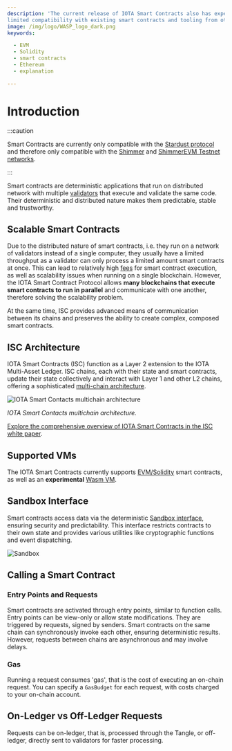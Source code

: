 ```yaml
---
description: 'The current release of IOTA Smart Contracts also has experimental support for EVM/Solidity, providing
limited compatibility with existing smart contracts and tooling from other EVM based chains like Ethereum.'
image: /img/logo/WASP_logo_dark.png
keywords:

  - EVM
  - Solidity
  - smart contracts
  - Ethereum
  - explanation

---
```


# Introduction

:::caution

Smart Contracts are currently only compatible with the [Stardust protocol](/learn/protocols/stardust/introduction) and
therefore only compatible with the [Shimmer](/build/networks-endpoints/#shimmer) and
[ShimmerEVM Testnet networks](/build/networks-endpoints/#public-testnet).

:::

Smart contracts are deterministic applications that run on distributed network with multiple
[validators](explanations/validators.md) that execute and validate the same code.
Their deterministic and distributed nature makes them predictable, stable and trustworthy.

## Scalable Smart Contracts

Due to the distributed nature of smart contracts, i.e. they run on a network of validators instead of a single computer,
they usually have a limited throughput as a validator can only process a limited amount smart contracts at once.
This can lead to relatively high [fees](#gas) for smart contract execution, as well as scalability issues when running on 
a single blockchain. However, the IOTA Smart Contract Protocol allows **many blockchains that execute smart contracts to
run in parallel** and communicate with one another, therefore solving the scalability problem.

At the same time, ISC provides advanced means of communication between its chains and preserves the ability to create
complex, composed smart contracts.

## ISC Architecture

IOTA Smart Contracts (ISC) function as a Layer 2 extension to the IOTA Multi-Asset Ledger. ISC chains, each with their
state and smart contracts, update their state collectively and interact with Layer 1 and other L2 chains, offering a
sophisticated [multi-chain architecture](explanations/isc-architecture.md).

![IOTA Smart Contacts multichain architecture](/img/multichain.png 'Click to see the full-size image.')

_IOTA Smart Contacts multichain architecture._

[Explore the comprehensive overview of IOTA Smart Contracts in the ISC white paper](https://files.iota.org/papers/ISC_WP_Nov_10_2021.pdf).

## Supported VMs

The IOTA Smart Contracts currently
supports [EVM/Solidity](getting-started/languages-and-vms.md#evmsolidity-based-smart-contracts)
smart contracts, as well as an **experimental** [Wasm VM](getting-started/languages-and-vms.md#wasm-vm-for-isc).

## Sandbox Interface

Smart contracts access data via the deterministic [Sandbox interface](explanations/sandbox.md), ensuring
security and predictability. This interface restricts contracts to their own state and provides various utilities like cryptographic functions and
event dispatching.

![Sandbox](/img/sandbox.png)

## Calling a Smart Contract

### Entry Points and Requests

Smart contracts are activated through entry points, similar to function calls. Entry points can be view-only or allow state
modifications. They are triggered by requests, signed by senders. Smart contracts on the same chain can
synchronously invoke each other, ensuring deterministic results. However, requests between chains are asynchronous and
may involve delays.

### Gas

Running a request consumes 'gas', that is the cost of executing an on-chain request. You can specify a `GasBudget` 
for each request, with costs charged to your on-chain account. 

## On-Ledger vs Off-Ledger Requests

Requests can be on-ledger, that is, processed through 
the Tangle, or off-ledger, directly sent to validators for faster processing.
